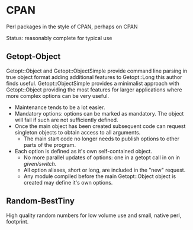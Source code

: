 # CPAN
Perl packages in the style of CPAN, perhaps on CPAN

Status: reasonably complete for typical use

## Getopt-Object
Getopt::Object and Getopt::ObjectSimple provide command line parsing 
in true object format adding additional features to Getopt::Long this
author finds useful. Getopt::ObjectSimple provides a minimalist
approach with Getopt::Object providing the most features for
larger applications where more complex options can be very useful. 

* Maintenance tends to be a lot easier.
* Mandatory options: options can be marked as mandatory. The object will fail if such are not sufficiently defined.
* Once the main object has been created subsequent code can request singleton objects to obtain access to all arguments. 
   * The main start code no longer needs to publish options to other parts of the program.
* Each option is defined as it's own self-contained object. 
   * No more parallel updates of options: one in a getopt call in on in *given/switch*.
   * All option aliases, short or long, are included in the "new" request.
   * Any module compiled before the main Getopt::Object object is created may define it's own options. 

## Random-BestTiny
High quality random numbers for low volume use and small, native perl, footprint.


